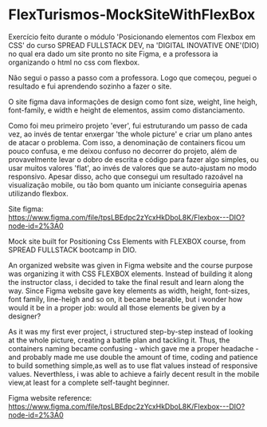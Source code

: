 # FlexTurismos-MockSiteWithFlexBox


Exercício feito durante o módulo 'Posicionando elementos com Flexbox em CSS' do curso SPREAD FULLSTACK DEV, na 'DIGITAL INOVATIVE ONE'(DIO)
no qual era dado um site pronto no site Figma, e a professora ia organizando o html no css com flexbox.

Não segui o passo a passo com a professora. Logo que começou, peguei o resultado e fui aprendendo sozinho a fazer o site.

O site figma dava informações de design como font size, weight, line heigh, font-family, e width e height de elementos, assim como distanciamento.

Como foi meu primeiro projeto 'ever', fui estruturando um passo de cada vez, ao invés de tentar enxergar 'the whole picture' e criar um plano
antes de atacar o problema. Com isso, a denominação de containers ficou um pouco confusa, e me deixou confuso no decorrer do projeto, além de provavelmente
levar o dobro de escrita e código para fazer algo simples, ou usar muitos valores 'flat', ao invés de valores que se auto-ajustam no modo responsivo.
Apesar disso, acho que consegui um resultado razoável na visualização mobile, ou tão bom quanto um iniciante conseguiria apenas utilizando flexbox.

Site figma: https://www.figma.com/file/tpsLBEdpc2zYcxHkDboL8K/Flexbox---DIO?node-id=2%3A0


Mock site built for Positioning Css Elements with FLEXBOX course, from SPREAD FULLSTACK bootcamp in DIO.

An organized website was given in Figma website and the course purpose was organizing it with CSS FLEXBOX elements. Instead of building it 
along the instructor class, i decided to take the final result and learn along the way. Since Figma website gave key elements as width, height,
font-sizes, font family, line-heigh and so on, it became bearable, but i wonder how would it be in a proper job: would all those elements be given
by a designer?

As it was my first ever project, i structured step-by-step instead of looking at the whole picture, creating a battle plan and tackling it. Thus, the 
containers naming became confusing - which gave me a proper headache - and probably made me use double the amount of time, coding and patience
to build something simple,as well as to use flat values instead of responsive values. Neverthless, i was able to achieve a fairly decent result in the
mobile view,at least for a complete self-taught beginner.

Figma website reference: https://www.figma.com/file/tpsLBEdpc2zYcxHkDboL8K/Flexbox---DIO?node-id=2%3A0

